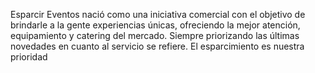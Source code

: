 Esparcir Eventos nació como una iniciativa comercial con el objetivo de brindarle a la gente experiencias únicas, ofreciendo la mejor atención, equipamiento y catering del mercado. Siempre priorizando las últimas novedades en cuanto al servicio se refiere. El esparcimiento es nuestra prioridad
